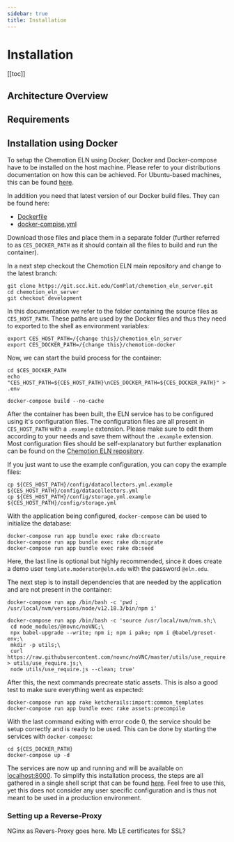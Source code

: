 ```yaml
---
sidebar: true
title: Installation
---
```


# Installation

[[toc]]

## Architecture Overview

## Requirements

## Installation using Docker

To setup the Chemotion ELN using Docker, Docker and Docker-compose have to be installed on the host machine. Please refer to your distributions documentation on how this can be achieved. For Ubuntu-based machines, this can be found [here](https://docs.docker.com/engine/install/ubuntu/).

In addition you need that latest version of our Docker build files. They can be found here:

-   [Dockerfile](data/Dockerfile)
-   [docker-compise.yml](data/docker-compose.yml)

Download those files and place them in a separate folder (further referred to as `CES_DOCKER_PATH` as it should contain all the files to build and run the container).

In a next step checkout the Chemotion ELN main repository and change to the latest branch:

```
git clone https://git.scc.kit.edu/ComPlat/chemotion_eln_server.git
cd chemotion_eln_server
git checkout development
```

In this documentation we refer to the folder containing the source files as `CES_HOST_PATH`. These paths are used by the Docker files and thus they need to exported to the shell as environment variables:

```
export CES_HOST_PATH=/{change this}/chemotion_eln_server
export CES_DOCKER_PATH=/{change this}/chemotion-docker
```

Now, we can start the build process for the container:

```
cd $CES_DOCKER_PATH
echo "CES_HOST_PATH=${CES_HOST_PATH}\nCES_DOCKER_PATH=${CES_DOCKER_PATH}" > .env

docker-compose build --no-cache
```

After the container has been built, the ELN service has to be configured using it's configuration files. The configuration files are all present in `CES_HOST_PATH` with a `.example` extension. Please make sure to edit them according to your needs and save them without the `.example` extension. Most configuration files should be self-explanatory but further explanation can be found on the [Chemotion ELN repository](https://git.scc.kit.edu/ComPlat/chemotion_ELN/-/blob/development/INSTALL.md).

If you just want to use the example configuration, you can copy the example files:

```
cp ${CES_HOST_PATH}/config/datacollectors.yml.example ${CES_HOST_PATH}/config/datacollectors.yml
cp ${CES_HOST_PATH}/config/storage.yml.example ${CES_HOST_PATH}/config/storage.yml
```

With the application being configured, `docker-compose` can be used to initialize the database:

```
docker-compose run app bundle exec rake db:create
docker-compose run app bundle exec rake db:migrate
docker-compose run app bundle exec rake db:seed
```

Here, the last line is optional but highly recommended, since it does create a demo user `template.moderator@eln.edu` with the password `@eln.edu`.

The next step is to install dependencies that are needed by the application and are not present in the container:

```
docker-compose run app /bin/bash -c 'pwd ; /usr/local/nvm/versions/node/v12.18.3/bin/npm i'

docker-compose run app /bin/bash -c 'source /usr/local/nvm/nvm.sh;\
 cd node_modules/@novnc/noVNC;\
 npx babel-upgrade --write; npm i; npm i pako; npm i @babel/preset-env;\
 mkdir -p utils;\
 curl https://raw.githubusercontent.com/novnc/noVNC/master/utils/use_require.js > utils/use_require.js;\
 node utils/use_require.js --clean; true'
```

After this, the next commands precreate static assets. This is also a good test to make sure everything went as expected:

```
docker-compose run app rake ketcherails:import:common_templates
docker-compose run app bundle exec rake assets:precompile
```

With the last command exiting with error code 0, the service should be setup correctly and is ready to be used. This can be done by starting the services with `docker-compose`:

```
cd ${CES_DOCKER_PATH}
docker-compose up -d
```

The services are now up and running and will be available on [localhost:8000](http://localhost:8000).
To simplify this installation process, the steps are all gathered in a single shell script that can be found [here](https://ptrxyz.github.io/chemotion-docs/data/install.sh). Feel free to use this, yet this does not consider any user specific configuration and is thus not meant to be used in a production environment.

### Setting up a Reverse-Proxy

NGinx as Revers-Proxy goes here. Mb LE certificates for SSL?

```

```
